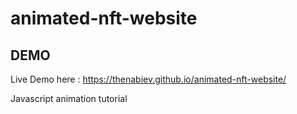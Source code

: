 # animated-nft-website

## DEMO
Live Demo here : https://thenabiev.github.io/animated-nft-website/

Javascript animation tutorial

